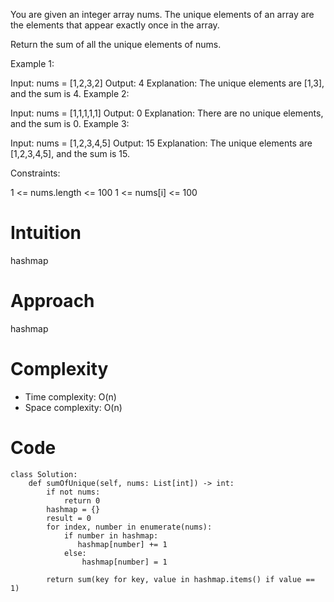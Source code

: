 You are given an integer array nums. The unique elements of an array are the elements that appear exactly once in the array.

Return the sum of all the unique elements of nums.

 

Example 1:

Input: nums = [1,2,3,2]
Output: 4
Explanation: The unique elements are [1,3], and the sum is 4.
Example 2:

Input: nums = [1,1,1,1,1]
Output: 0
Explanation: There are no unique elements, and the sum is 0.
Example 3:

Input: nums = [1,2,3,4,5]
Output: 15
Explanation: The unique elements are [1,2,3,4,5], and the sum is 15.
 

Constraints:

1 <= nums.length <= 100
1 <= nums[i] <= 100


# Intuition
hashmap

# Approach
hashmap

# Complexity
- Time complexity:
O(n)
- Space complexity:
O(n)

# Code
```
class Solution:
    def sumOfUnique(self, nums: List[int]) -> int:
        if not nums:
            return 0
        hashmap = {}
        result = 0
        for index, number in enumerate(nums):
            if number in hashmap:
               hashmap[number] += 1
            else:
                hashmap[number] = 1

        return sum(key for key, value in hashmap.items() if value == 1)
     
        
```
